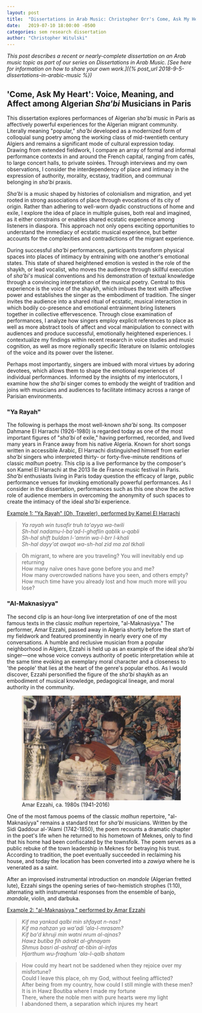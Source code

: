 ```yaml
---
layout: post
title:  "Dissertations in Arab Music: Christopher Orr's Come, Ask My Heart"
date:   2019-07-10 18:00:00 -0500
categories: sem research dissertation
author: "Christopher Witulski"
---
```

*This post describes a recent or nearly-complete dissertation on an Arab music topic as part of our series on Dissertations in Arab Music. [See here for information on how to share your own work.]({% post_url 2018-9-5-dissertations-in-arabic-music %})*

## 'Come, Ask My Heart': Voice, Meaning, and Affect among Algerian *Sha'bi* Musicians in Paris

This dissertation explores performances of Algerian *sha'bi* music in Paris as affectively powerful experiences for the Algerian migrant community. Literally meaning "popular," *sha'bi* developed as a modernized form of colloquial sung poetry among the working class of mid-twentieth century Algiers and remains a significant mode of cultural expression today. Drawing from extended fieldwork, I compare an array of formal and informal performance contexts in and around the French capital, ranging from cafés, to large concert halls, to private soirées. Through interviews and my own observations, I consider the interdependency of place and intimacy in the expression of authority, morality, ecstasy, tradition, and communal belonging in *sha'bi* praxis.

*Sha'bi* is a music shaped by histories of colonialism and migration, and yet rooted in strong associations of place through evocations of its city of origin. Rather than adhering to well-worn dyadic constructions of home and exile, I explore the idea of place in multiple guises, both real and imagined, as it either constrains or enables shared ecstatic experience among listeners in diaspora. This approach not only opens exciting opportunities to understand the immediacy of ecstatic musical experience, but better accounts for the complexities and contradictions of the migrant experience.

During successful *sha'bi* performances, participants transform physical spaces into places of intimacy by entraining with one another's emotional states. This state of shared heightened emotion is vested in the role of the shaykh, or lead vocalist, who moves the audience through skillful execution of *sha'bi's* musical conventions and his demonstration of textual knowledge through a convincing interpretation of the musical poetry. Central to this experience is the voice of the shaykh, which imbues the text with affective power and establishes the singer as the embodiment of tradition. The singer invites the audience into a shared ritual of ecstatic, musical interaction in which bodily co-presence and emotional entrainment bring listeners together in collective effervescence. Through close examination of performances, I analyze how singers employ explicit references to place as well as more abstract tools of affect and vocal manipulation to connect with audiences and produce successful, emotionally heightened experiences. I contextualize my findings within recent research in voice studies and music cognition, as well as more regionally specific literature on Islamic ontologies of the voice and its power over the listener.

Perhaps most importantly, singers are imbued with moral virtues by adoring devotees, which allows them to shape the emotional experiences of individual performances. Informed by the insights of my interlocutors, I examine how the *sha'bi* singer comes to embody the weight of tradition and joins with musicians and audiences to facilitate intimacy across a range of Parisian environments.

### "Ya Rayah"

The following is perhaps the most well-known *sha'bi* song. Its composer Dahmane El Harrachi (1926-1980) is regarded today as one of the most important figures of "*sha'bi* of exile," having performed, recorded, and lived many years in France away from his native Algeria. Known for short songs written in accessible Arabic, El Harrachi distinguished himself from earlier *sha'bi* singers who interpreted thirty- or forty-five-minute renditions of classic *malhun* poetry. This clip is a live performance by the composer's son Kamel El Harrachi at the 2013 Ile de France music festival in Paris. *Sha'bi* enthusiasts living in Paris today question the efficacy of large, public performance venues for invoking emotionally powerful performances. As I consider in the dissertation, performances such as this one show the active role of audience members in overcoming the anonymity of such spaces to create the intimacy of the ideal *sha'bi* experience.

[Example 1: "Ya Rayah" (Oh, Traveler), performed by Kamel El Harrachi](https://www.youtube.com/watch?v=KPswSsa-WKU)

>*Ya rayah win tusafir truh ta'ayya wa-twili*  
>*Sh-hal nadamu-l-ba'ad-l-ghaflin qablik u-qabli*  
>*Sh-hal shift buldan l-'amrin wa-l-brr l-khali*  
>*Sh-hal dayy'at awqat wa-sh-hal zid ma zal tkhali*

>Oh migrant, to where are you traveling? You will inevitably end up  
returning  
>How many naïve ones have gone before you and me?  
>How many overcrowded nations have you seen, and others empty?  
>How much time have you already lost and how much more will you lose?

### "Al-Maknasiyya"

The second clip is an hour-long live interpretation of one of the most famous texts in the classic *malhun* repertoire, "al-Maknasiyya." The performer, Amar Ezzahi, passed away in Algeria shortly before the start of my fieldwork and featured prominently in nearly every one of my conversations. A humble and reclusive musician from a popular neighborhood in Algiers, Ezzahi is held up as an example of the ideal *sha'bi* singer—one whose voice conveys authority of poetic interpretation while at the same time evoking an exemplary moral character and a closeness to 'the people' that lies at the heart of the genre's popular ethos. As I would discover, Ezzahi personified the figure of the *sha'bi* shaykh as an embodiment of musical knowledge, pedagogical lineage, and moral authority in the community.

<figure class="image">
  <img src="/assets/ezzahi.png" alt="Amar Ezzahi">
  <figcaption>Amar Ezzahi, ca. 1980s (1941-2016)</figcaption>
</figure>

One of the most famous poems of the classic *malhun* repertoire, "al-Maknasiyya" remains a standard text for *sha'bi* musicians. Written by the Sidi Qaddour al-'Alami (1742-1850), the poem recounts a dramatic chapter in the poet's life when he returned to his hometown of Meknes, only to find that his home had been confiscated by the townsfolk. The poem serves as a public rebuke of the town leadership in Meknes for betraying his trust. According to tradition, the poet eventually succeeded in reclaiming his house, and today the location has been converted into a *zawiya* where he is venerated as a saint.

After an improvised instrumental introduction on *mandole* (Algerian fretted lute), Ezzahi sings the opening series of two-hemistich strophes (1:10), alternating with instrumental responses from the ensemble of banjo, *mandole*, violin, and darbuka.

[Example 2: "al-Maknasiyya," performed by Amar Ezzahi](https://www.youtube.com/watch?v=eFugXIrolRs&t=1796s)

> *Kif ma yankad qalbi min shfayat n-nas?*  
> *Kif ma nahzan ya wa'adi 'ala-l-mrasam?*  
> *Kif ba'd khruji min watni nrum al-ajnas?*  
> *Hawz butiba fih adrakt al-ghnayam*  
> *Shmus basri al-ashraf at-tibin al-infas*  
> *Hjarthum wu-fraqhum 'ala-l-qalb shatam*

> How could my heart not be saddened when they rejoice over my misfortune?  
> Could I leave this place, oh my God, without feeling afflicted?  
> After being from my country, how could I still mingle with these men?  
> It is in Hawz Boutiba where I made my fortune  
> There, where the noble men with pure hearts were my light  
> I abandoned them, a separation which injures my heart
